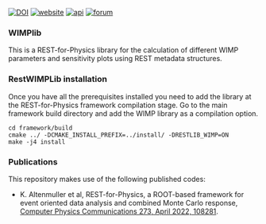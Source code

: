 [![DOI](https://zenodo.org/badge/324291710.svg)](http://doi.org/10.5281/zenodo.4528985)
[![website](https://img.shields.io/badge/user-guide-E8B6FF.svg)](https://rest-for-physics.github.io)
[![api](https://img.shields.io/badge/user-API-FFCA78.svg)](https://sultan.unizar.es/rest/)
[![forum](https://img.shields.io/badge/user-forum-AAFF90.svg)](https://rest-forum.unizar.es/)

### WIMPlib

This is a REST-for-Physics library for the calculation of different WIMP parameters and sensitivity plots using REST metadata structures.

### RestWIMPLib installation

Once you have all the prerequisites installed you need to add the library at the REST-for-Physics framework compilation stage. Go to the main framework build directory and add the WIMP library as a compilation option.

```
cd framework/build
cmake ../ -DCMAKE_INSTALL_PREFIX=../install/ -DRESTLIB_WIMP=ON
make -j4 install
```

### Publications

This repository makes use of the following published codes:
- K. Altenmuller et al, REST-for-Physics, a ROOT-based framework for event oriented data analysis and combined Monte Carlo response, [Computer Physics Communications 273, April 2022, 108281](https://doi.org/10.1016/j.cpc.2021.108281).
